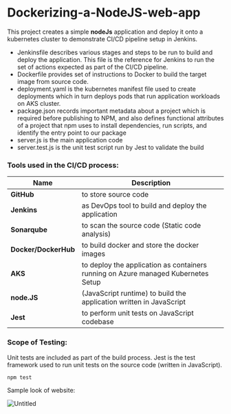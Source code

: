 # Dockerizing-a-NodeJS-web-app

This project creates a simple **nodeJs** application and deploy it onto a kubernetes cluster to demonstrate CI/CD pipeline setup in Jenkins. 

- Jenkinsfile describes various stages and steps to be run to build and deploy the application. This file is the reference for Jenkins to run the set of actions expected as part of the CI/CD pipeline.
- Dockerfile provides set of instructions to Docker to build the target image from source code.
- deployment.yaml is the kubernetes manifest file used to create deployments which in turn deploys pods that run application workloads on AKS cluster.
- package.json records important metadata about a project which is required before publishing to NPM, and also defines functional attributes of a project that npm uses to install dependencies, run scripts, and identify the entry point to our package
- server.js is the main application code
- server.test.js is the unit test script run by Jest to validate the build


### Tools used in the CI/CD process:

| Name | Description |
| - | - |
| **GitHub** | to store source code |
| **Jenkins** | as DevOps tool to build and deploy the application |
| **Sonarqube** | to scan the source code (Static code analysis) |
| **Docker/DockerHub** | to build docker and store the docker images |
| **AKS** | to deploy the application as containers running on Azure managed Kubernetes Setup |
| **node.JS** | (JavaScript runtime) to build the application written in JavaScript |
| **Jest** | to perform unit tests on JavaScript codebase |

### Scope of Testing:

Unit tests are included as part of the build process. Jest is the test framework used to run unit tests on the source code (written in JavaScript). 

```
npm test
```
Sample look of website:

![Untitled](https://user-images.githubusercontent.com/117923769/226843171-56d36e6d-0181-463f-965c-c2add4c66efd.jpg)


